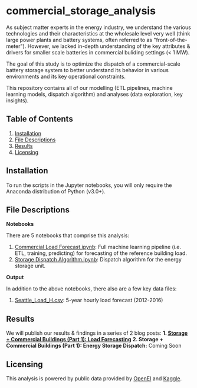 # commercial_storage_analysis

As subject matter experts in the energy industry, we understand the various technologies and their characteristics at the wholesale level very well (think large power plants and battery systems, often referred to as "front-of-the-meter"). However, we lacked in-depth understanding of the key attributes & drivers for smaller scale batteries in commercial buliding settings (< 1 MW).

The goal of this study is to optimize the dispatch of a commercial-scale battery storage system to better understand its behavior in various environments and its key operational constraints.

This repository contains all of our modelling (ETL pipelines, machine learning models, dispatch algorithm) and analyses (data exploration, key insights).

## Table of Contents
1. [Installation](#installation)
2. [File Descriptions](#file-descriptions)
3. [Results](#results)
4. [Licensing](#licensing)

## Installation
To run the scripts in the Jupyter notebooks, you will only require the Anaconda distribution of Python (v3.0+).

## File Descriptions
**Notebooks**

There are 5 notebooks that comprise this analysis:
1. [Commercial Load Forecast.ipynb](https://github.com/jbbae/commercial_storage_analysis/blob/master/Commercial%20Load%20Forecast.ipynb): Full machine learning pipeline (i.e. ETL, training, predicting) for forecasting of the reference building load.
2. [Storage Dispatch Algorithm.ipynb](https://github.com/jbbae/commercial_storage_analysis/blob/master/Storage%20Dispatch%20Algorithm.ipynb): Dispatch algorithm for the energy storage unit.

**Output**

In addition to the above notebooks, there also are a few key data files:
1. [Seattle_Load_H.csv](https://github.com/jbbae/commercial_storage_analysis/blob/master/Seattle_Load_H.csv): 5-year hourly load forecast (2012-2016)

## Results
We will publish our results & findings in a series of 2 blog posts:
__1. [Storage + Commercial Buildings (Part 1): Load Forecasting]()__
__2. Storage + Commercial Buildings (Part 1): Energy Storage Dispatch:__ Coming Soon

## Licensing

This analysis is powered by public data provided by [OpenEI](https://openei.org/wiki/OpenEI:About) and [Kaggle](https://www.kaggle.com/selfishgene/historical-hourly-weather-data/downloads/historical-hourly-weather-data.zip/21).
